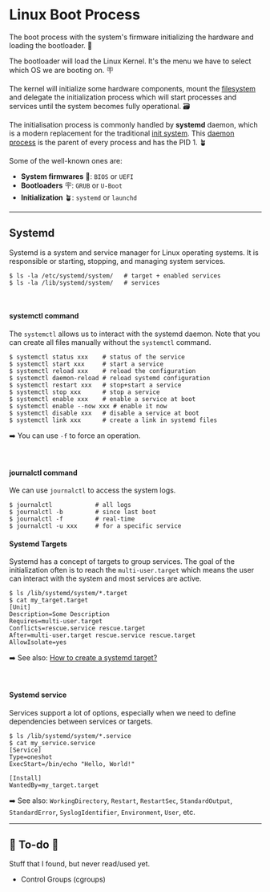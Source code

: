 # Linux Boot Process

<div class="row row-cols-lg-2"><div>

The boot process with the system's firmware initializing the hardware and loading the bootloader. 🧳

The bootloader will load the Linux Kernel. It's the menu we have to select which OS we are booting on. 🪧

The kernel will initialize some hardware components, mount the [filesystem](../files/index.md) and delegate the initialization process which will start processes and services until the system becomes fully operational. 🗃️

The initialisation process is commonly handled by **systemd** daemon, which is a modern replacement for the traditional [init system](https://en.wikipedia.org/wiki/Init). This [daemon process](../process/index.md) is the parent of every process and has the PID 1. 🪴
</div><div>

Some of the well-known ones are:

* **System firmwares** 🧳: `BIOS` or `UEFI`
* **Bootloaders** 🪧: `GRUB` or `U-Boot`
* **Initialization** 🪴: `systemd` or `launchd`
</div></div>

<hr class="sep-both">

## Systemd

<div class="row row-cols-lg-2"><div>

Systemd is a system and service manager for Linux operating systems. It is responsible or starting, stopping, and managing system services.

```shell!
$ ls -la /etc/systemd/system/   # target + enabled services
$ ls -la /lib/systemd/system/   # services
```

<br>

#### systemctl command

The `systemctl` allows us to interact with the systemd daemon. Note that you can create all files manually without the `systemctl` command.

```shell!
$ systemctl status xxx    # status of the service
$ systemctl start xxx     # start a service
$ systemctl reload xxx    # reload the configuration
$ systemctl daemon-reload # reload systemd configuration
$ systemctl restart xxx   # stop+start a service
$ systemctl stop xxx      # stop a service
$ systemctl enable xxx    # enable a service at boot
$ systemctl enable --now xxx # enable it now
$ systemctl disable xxx   # disable a service at boot
$ systemctl link xxx      # create a link in systemd files
```

➡️ You can use `-f` to force an operation.

<br>

#### journalctl command

We can use `journalctl` to access the system logs.

```shell!
$ journalctl            # all logs
$ journalctl -b         # since last boot
$ journalctl -f         # real-time
$ journalctl -u xxx     # for a specific service
```
</div><div>

#### Systemd Targets

Systemd has a concept of targets to group services. The goal of the initialization often is to reach the `multi-user.target` which means the user can interact with the system and most services are active.

```shell!
$ ls /lib/systemd/system/*.target
$ cat my_target.target
[Unit]
Description=Some Description
Requires=multi-user.target
Conflicts=rescue.service rescue.target
After=multi-user.target rescue.service rescue.target
AllowIsolate=yes
```

➡️ See also: [How to create a systemd target?](https://unix.stackexchange.com/questions/301987/how-to-create-a-systemd-target)

<br>

#### Systemd service

Services support a lot of options, especially when we need to define dependencies between services or targets.

```shell!
$ ls /lib/systemd/system/*.service
$ cat my_service.service
[Service]
Type=oneshot
ExecStart=/bin/echo "Hello, World!"

[Install]
WantedBy=my_target.target
```

➡️ See also: `WorkingDirectory`, `Restart`, `RestartSec`, `StandardOutput`, `StandardError`, `SyslogIdentifier`, `Environment`, `User`, etc.
</div></div>

<hr class="sep-both">

## 👻 To-do 👻

Stuff that I found, but never read/used yet.

<div class="row row-cols-lg-2"><div>

* Control Groups (cgroups)
</div><div>
</div></div>